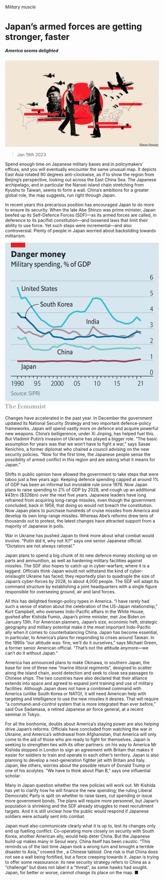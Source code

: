 ###### Military muscle

# Japan’s armed forces are getting stronger, faster 

##### America seems delighted 

![image](images/20230121_ASD001.jpg) 

> Jan 19th 2023 

Spend enough time on Japanese military bases and in policymakers’ offices, and you will eventually encounter the same unusual map. It depicts East Asia rotated 90 degrees anti-clockwise, as if to show the region from Beijing’s perspective, looking out across the East China Sea. The Japanese archipelago, and in particular the Nansei island chain stretching from Kyushu to Taiwan, seems to form a wall. China’s ambitions for a greater global role, the map suggests, run right through Japan.

In recent years this precarious position has encouraged Japan to do more to ensure its security. When the late Abe Shinzo was prime minister, Japan beefed up its Self-Defence Forces (SDF)—as its armed forces are called, in deference to its pacifist constitution—and loosened laws that limit their ability to use force. Yet such steps were incremental—and also controversial. Plenty of people in Japan worried about backsliding towards militarism.

![image](images/20230121_ASC392.png) 


Changes have accelerated in the past year. In December the government updated its National Security Strategy and two important defence-policy frameworks. Japan will spend vastly more on defence and acquire powerful new weapons. China’s belligerence, under Xi Jinping, has helped fuel this. But Vladimir Putin’s invasion of Ukraine has played a bigger role. “The basic assumption for years was that we won’t have to fight a war,” says Sasae Kenichiro, a former diplomat who chaired a council advising on the new security policies. “Now for the first time, the Japanese people sense the possibility of armed conflict in this region and are asking what it means for Japan.”

Shifts in public opinion have allowed the government to take steps that were taboo just a few years ago. Keeping defence spending capped at around 1% of GDP has been an informal but inviolable rule since 1976. Now Japan plans to raise spending to 2% of GDP by 2028, and cough up an additional ¥43trn ($326bn) over the next five years. Japanese leaders have long refrained from acquiring long-range missiles, even though the government concluded, back in 1956, that doing so would not breach the constitution. Now Japan plans to purchase hundreds of cruise missiles from America and develop its own long-range missiles. Whereas Abe’s reforms drew tens of thousands out to protest, the latest changes have attracted support from a majority of Japanese in polls.

War in Ukraine has pushed Japan to think more about what combat would involve. “Putin did it, why not Xi?” says one senior Japanese official. “Dictators are not always rational.” 

Japan plans to spend a big chunk of its new defence money stocking up on parts and ammunition, as well as hardening military facilities against missiles. The SDF also hopes to catch up in cyber-warfare, where it is a laggard. Officials think Japan would not withstand the kind of cyber-onslaught Ukraine has faced; they reportedly plan to quadruple the size of Japan’s cyber-forces by 2028, to about 4,000 people. The SDF will adapt its command structure by establishing a joint headquarters with a single figure responsible for overseeing ground, air and land forces.

All this has delighted foreign-policy types in America. “I have rarely had such a sense of elation about the celebration of the US-Japan relationship,” Kurt Campbell, who oversees Indo-Pacific affairs in the White House, gushed after Kishida Fumio, Japan’s prime minister, met Joe Biden on January 13th. For American planners, Japan’s size, economic heft, strategic geography and military potential make it the most important Indo-Pacific ally when it comes to counterbalancing China. Japan has become essential, in particular, to America’s plans for responding to crises around Taiwan. In the 1990s “our attitude was: fine, we’ll do it ourselves,” says Michael Green, a former senior American official. “That’s not the attitude anymore—we can’t do it without Japan.”

America has announced plans to make Okinawa, in southern Japan, the base for one of three new “marine littoral regiments”, designed to scatter along the island chain, avoid detection and seek to close sea passages to Chinese ships. The two countries have also declared that their alliance extends into space and agreed to expand joint training and use of military facilities. Although Japan does not have a combined command with America (unlike South Korea or NATO), it will need American help with targeting and intelligence to use the new missiles it desires. That will require “a command-and-control system that is more integrated than ever before,” said Oue Sadamasa, a retired Japanese air force general, at a recent seminar in Tokyo.

For all the bonhomie, doubts about America’s staying power are also helping drive Japan’s reforms. Officials have concluded from watching the war in Ukraine, and America’s withdrawal from Afghanistan, that America will only come to the aid of those who are ready to fight for themselves. Japan is seeking to strengthen ties with its other partners: on his way to America Mr Kishida stopped in London to sign an agreement with Britain that makes it easier for soldiers to train and operate in each other’s territory. Japan is also planning to develop a next-generation fighter jet with Britain and Italy. Japan, like others, worries about the possible return of Donald Trump or one of his acolytes. “We have to think about Plan B,” says one influential scholar.

Many in Japan question whether the new policies will work out. Mr Kishida has yet to clarify how he will finance the new spending; the ruling Liberal Democratic Party is split on whether to raise taxes, cut spending or issue more government bonds. The plans will require more personnel, but Japan’s population is shrinking and the SDF already struggles to meet recruitment targets. And it is still unclear how the public would respond if Japanese soldiers were actually sent into combat.

Japan must also communicate clearly what it is up to, lest its changes only end up fuelling conflict. Co-operating more closely on security with South Korea, another American ally, would help deter China. But the Japanese build-up makes many in Seoul wary. China itself has been caustic: “This reminds us of the last time Japan took a wrong turn and brought a terrible disaster to Asia,” crowed the , a Chinese tabloid. One risk is that China does not see a wall being fortified, but a force creeping towards it. Japan is trying to offer some reassurance: its new security strategy refers to China as a “challenge” but does not label it a “threat”, as some hawks had sought. Japan, for better or worse, cannot change its place on the map. ■

